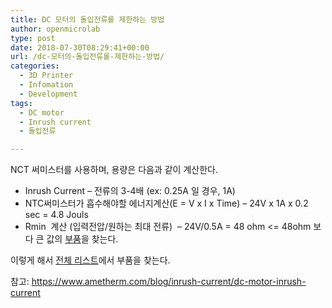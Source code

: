 ```yaml
---
title: DC 모터의 돌입전류를 제한하는 방법
author: openmicrolab
type: post
date: 2018-07-30T08:29:41+00:00
url: /dc-모터의-돌입전류를-제한하는-방법/
categories:
  - 3D Printer
  - Infomation
  - Development
tags:
  - DC motor
  - Inrush current
  - 돌입전류

---
```

NCT 써미스터를 사용하며, 용량은 다음과 같이 계산한다.

  * Inrush Current &#8211; 전류의 3-4배 (ex: 0.25A 일 경우, 1A)
  * NTC써미스터가 흡수해야할 에너지계산(E = V x I x Time) &#8211; 24V x 1A x 0.2 sec = 4.8 Jouls
  * Rmin  계산 (입력전압/원하는 최대 전류)  &#8211; 24V/0.5A = 48 ohm <= 48ohm 보다 큰 값의 <a href="https://kr.mouser.com/ProductDetail/Ametherm/SL08-12101?qs=sGAEpiMZZMuqZeNK75brDxRgT1KUh2F4l%252bS8njnnfYk%3d" target="_blank" rel="noopener noreferrer">부품</a>을 찾는다.

이렇게 해서 <a href="https://www.ametherm.com/inrush-current/inrush-current-limiters-full-line" target="_blank" rel="noopener noreferrer">전체 리스트</a>에서 부품을 찾는다.

참고: <a href="https://www.ametherm.com/blog/inrush-current/dc-motor-inrush-current" target="_blank" rel="noopener noreferrer">https://www.ametherm.com/blog/inrush-current/dc-motor-inrush-current</a>